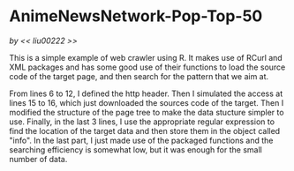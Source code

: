 # AnimeNewsNetwork-Pop-Top-50

_by << liu00222 >>_

This is a simple example of web crawler using R. It makes use of RCurl and XML packages and has some good use of their functions to load the source code of the target page, and then search for the pattern that we aim at. 

From lines 6 to 12, I defined the http header. Then I simulated the access at lines 15 to 16, which just downloaded the sources code of the target. Then I modified the structure of the page tree to make the data stucture simpler to use. Finally, in the last 3 lines, I use the appropriate regular expression to find the location of the target data and then store them in the object called "info". In the last part, I just made use of the packaged functions and the searching efficiency is somewhat low, but it was enough for the small number of data. 
